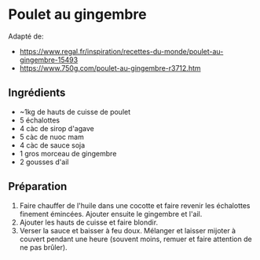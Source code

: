 # Poulet au gingembre

Adapté de:

- https://www.regal.fr/inspiration/recettes-du-monde/poulet-au-gingembre-15493
- https://www.750g.com/poulet-au-gingembre-r3712.htm

## Ingrédients

* ~1kg de hauts de cuisse de poulet
* 5 échalottes
* 4 càc de sirop d'agave
* 5 càc de nuoc mam
* 4 càc de sauce soja
* 1 gros morceau de gingembre
* 2 gousses d'ail

## Préparation

1. Faire chauffer de l'huile dans une cocotte et faire revenir les échalottes finement émincées. Ajouter ensuite le gingembre et l'ail.
2. Ajouter les hauts de cuisse et faire blondir.
3. Verser la sauce et baisser à feu doux. Mélanger et laisser mijoter à couvert pendant une heure (souvent moins, remuer et faire attention de ne pas brûler).
